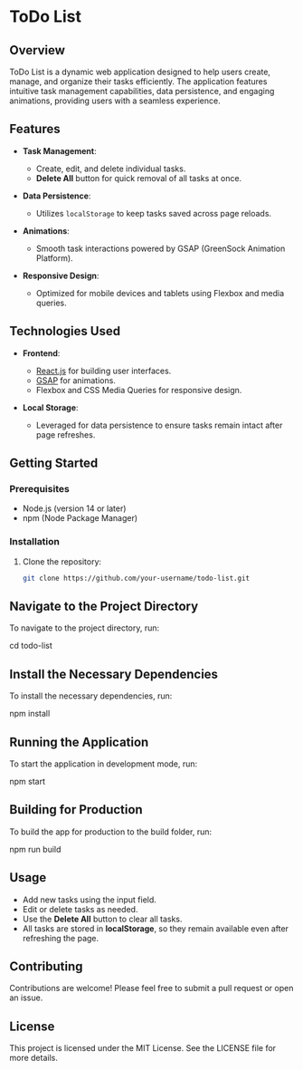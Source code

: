 # ToDo List

## Overview

ToDo List is a dynamic web application designed to help users create, manage, and organize their tasks efficiently. The application features intuitive task management capabilities, data persistence, and engaging animations, providing users with a seamless experience.

## Features

- **Task Management**: 
  - Create, edit, and delete individual tasks.
  - **Delete All** button for quick removal of all tasks at once.

- **Data Persistence**:
  - Utilizes `localStorage` to keep tasks saved across page reloads.

- **Animations**:
  - Smooth task interactions powered by GSAP (GreenSock Animation Platform).

- **Responsive Design**:
  - Optimized for mobile devices and tablets using Flexbox and media queries.

## Technologies Used

- **Frontend**:
  - [React.js](https://reactjs.org/) for building user interfaces.
  - [GSAP](https://greensock.com/gsap/) for animations.
  - Flexbox and CSS Media Queries for responsive design.

- **Local Storage**:
  - Leveraged for data persistence to ensure tasks remain intact after page refreshes.

## Getting Started

### Prerequisites

- Node.js (version 14 or later)
- npm (Node Package Manager)

### Installation

1. Clone the repository:

   ```bash
   git clone https://github.com/your-username/todo-list.git
## Navigate to the Project Directory

To navigate to the project directory, run:


cd todo-list

## Install the Necessary Dependencies

To install the necessary dependencies, run:


npm install

## Running the Application

To start the application in development mode, run:


npm start

## Building for Production

To build the app for production to the build folder, run:


npm run build

## Usage

- Add new tasks using the input field.
- Edit or delete tasks as needed.
- Use the **Delete All** button to clear all tasks.
- All tasks are stored in **localStorage**, so they remain available even after refreshing the page.

## Contributing

Contributions are welcome! Please feel free to submit a pull request or open an issue.

## License

This project is licensed under the MIT License. See the LICENSE file for more details.
